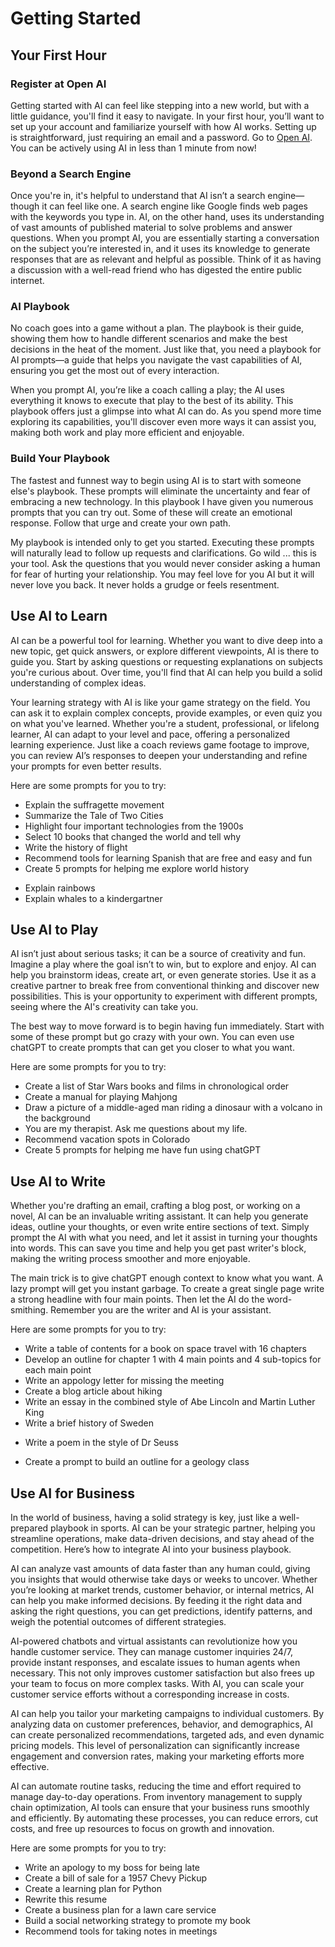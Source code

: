 # Getting Started

## Your First Hour

### Register at Open AI

Getting started with AI can feel like stepping into a new world, but with a little guidance, you'll find it easy to navigate. In your first hour, you’ll want to set up your account and familiarize yourself with how AI works. Setting up is straightforward, just requiring an email and a password.  Go to [Open AI](https://OpenAI.com). You can be actively using AI in less than 1 minute from now!

### Beyond a Search Engine

Once you're in, it's helpful to understand that AI isn’t a search engine—though it can feel like one. A search engine like Google finds web pages with the keywords you type in. AI, on the other hand, uses its understanding of vast amounts of published material to solve problems and answer questions. When you prompt AI, you are essentially starting a conversation on the subject you’re interested in, and it uses its knowledge to generate responses that are as relevant and helpful as possible. Think of it as having a discussion with a well-read friend who has digested the entire public internet.

### AI Playbook

No coach goes into a game without a plan. The playbook is their guide, showing them how to handle different scenarios and make the best decisions in the heat of the moment. Just like that, you need a playbook for AI prompts—a guide that helps you navigate the vast capabilities of AI, ensuring you get the most out of every interaction.

When you prompt AI, you’re like a coach calling a play; the AI uses everything it knows to execute that play to the best of its ability. This playbook offers just a glimpse into what AI can do. As you spend more time exploring its capabilities, you'll discover even more ways it can assist you, making both work and play more efficient and enjoyable.

### Build Your Playbook

The fastest and funnest way to begin using AI is to start with someone else's playbook.  These prompts will eliminate the uncertainty and fear of embracing a new technology.  In this playbook I have given you numerous prompts that you can try out.  Some of these will create an emotional response.  Follow that urge and create your own path.

My playbook is intended only to get you started. Executing these prompts will naturally lead to follow up requests and clarifications. Go wild ... this is your tool.  Ask the questions that you would never consider asking a human for fear of hurting your relationship.  You may feel love for you AI but it will never love you back.  It never holds a grudge or feels resentment.
 

## Use AI to Learn

AI can be a powerful tool for learning. Whether you want to dive deep into a new topic, get quick answers, or explore different viewpoints, AI is there to guide you. Start by asking questions or requesting explanations on subjects you're curious about. Over time, you'll find that AI can help you build a solid understanding of complex ideas.

Your learning strategy with AI is like your game strategy on the field. You can ask it to explain complex concepts, provide examples, or even quiz you on what you've learned. Whether you're a student, professional, or lifelong learner, AI can adapt to your level and pace, offering a personalized learning experience. Just like a coach reviews game footage to improve, you can review AI’s responses to deepen your understanding and refine your prompts for even better results.

Here are some prompts for you to try:

- Explain the suffragette movement
- Summarize the Tale of Two Cities
- Highlight four important technologies from the 1900s
- Select 10 books that changed the world and tell why
- Write the history of flight
- Recommend tools for learning Spanish that are free and easy and fun
- Create 5 prompts for helping me explore world history
* Explain rainbows
* Explain whales to a kindergartner


## Use AI to Play

AI isn’t just about serious tasks; it can be a source of creativity and fun. Imagine a play where the goal isn’t to win, but to explore and enjoy. AI can help you brainstorm ideas, create art, or even generate stories. Use it as a creative partner to break free from conventional thinking and discover new possibilities. This is your opportunity to experiment with different prompts, seeing where the AI's creativity can take you.

The best way to move forward is to begin having fun immediately.  Start with some of these prompt but go crazy with your own.  You can even use chatGPT to create prompts that can get you closer to what you want.

Here are some prompts for you to try:

- Create a list of Star Wars books and films in chronological order
- Create a manual for playing Mahjong
- Draw a picture of a middle-aged man riding a dinosaur with a volcano in the background
- You are my therapist.  Ask me questions about my life.
- Recommend vacation spots in Colorado
- Create 5 prompts for helping me have fun using chatGPT


## Use AI to Write

Whether you're drafting an email, crafting a blog post, or working on a novel, AI can be an invaluable writing assistant. It can help you generate ideas, outline your thoughts, or even write entire sections of text. Simply prompt the AI with what you need, and let it assist in turning your thoughts into words. This can save you time and help you get past writer's block, making the writing process smoother and more enjoyable.

The main trick is to give chatGPT enough context to know what you want.  A lazy prompt will get you instant garbage.  To create a great single page write a strong headline with four main points. Then let the AI do the word-smithing.  Remember you are the writer and AI is your assistant.

Here are some prompts for you to try:

- Write a table of contents for a book on space travel with 16 chapters
- Develop an outline for chapter 1 with 4 main points and 4 sub-topics for each main point
- Write an appology letter for missing the meeting
- Create a blog article about hiking
- Write an essay in the combined style of Abe Lincoln and Martin Luther King
- Write a brief history of Sweden
* Write a poem in the style of Dr Seuss
- Create a prompt to build an outline for a geology class


## Use AI for Business

In the world of business, having a solid strategy is key, just like a well-prepared playbook in sports. AI can be your strategic partner, helping you streamline operations, make data-driven decisions, and stay ahead of the competition. Here’s how to integrate AI into your business playbook.

AI can analyze vast amounts of data faster than any human could, giving you insights that would otherwise take days or weeks to uncover. Whether you’re looking at market trends, customer behavior, or internal metrics, AI can help you make informed decisions. By feeding it the right data and asking the right questions, you can get predictions, identify patterns, and weigh the potential outcomes of different strategies.

AI-powered chatbots and virtual assistants can revolutionize how you handle customer service. They can manage customer inquiries 24/7, provide instant responses, and escalate issues to human agents when necessary. This not only improves customer satisfaction but also frees up your team to focus on more complex tasks. With AI, you can scale your customer service efforts without a corresponding increase in costs.

AI can help you tailor your marketing campaigns to individual customers. By analyzing data on customer preferences, behavior, and demographics, AI can create personalized recommendations, targeted ads, and even dynamic pricing models. This level of personalization can significantly increase engagement and conversion rates, making your marketing efforts more effective.

AI can automate routine tasks, reducing the time and effort required to manage day-to-day operations. From inventory management to supply chain optimization, AI tools can ensure that your business runs smoothly and efficiently. By automating these processes, you can reduce errors, cut costs, and free up resources to focus on growth and innovation.

Here are some prompts for you to try:

* Write an apology to my boss for being late
* Create a bill of sale for a 1957 Chevy Pickup
* Create a learning plan for Python
* Rewrite this resume
* Create a business plan for a lawn care service
* Build a social networking strategy to promote my book
* Recommend tools for taking notes in meetings

